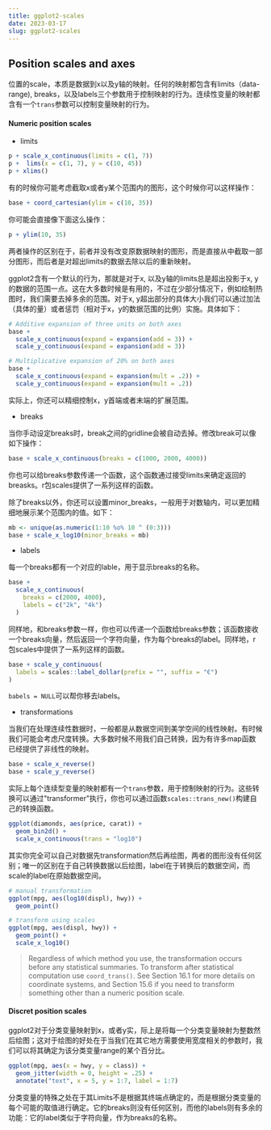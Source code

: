 ```yaml
---
title: ggplot2-scales
date: 2023-03-17
slug: ggplot2-scales
---
```


## Position scales and axes

位置的scale，本质是数据到x以及y轴的映射。任何的映射都包含有limits（data-range), breaks，以及labels三个参数用于控制映射的行为。连续性变量的映射都含有一个`trans`参数可以控制变量映射的行为。

#### Numeric position scales

- limits
  
```r
p + scale_x_continuous(limits = c(1, 7))
p +  lims(x = c(1, 7), y = c(10, 45))
p + xlims()
```

有的时候你可能考虑截取x或者y某个范围内的图形，这个时候你可以这样操作：

```r
base + coord_cartesian(ylim = c(10, 35)) 
```

你可能会直接像下面这么操作：

```r
p + ylim(10, 35)
```

两者操作的区别在于，前者并没有改变原数据映射的图形，而是直接从中截取一部分图形，而后者是对超出limits的数据去除以后的重新映射。

ggplot2含有一个默认的行为，那就是对于x, 以及y轴的limits总是超出投影于x, y的数据的范围一点。这在大多数时候是有用的，不过在少部分情况下，例如绘制热图时，我们需要去掉多余的范围。对于x, y超出部分的具体大小我们可以通过加法（具体的量）或者惩罚（相对于x，y的数据范围的比例）实施。具体如下：

```r
# Additive expansion of three units on both axes
base + 
  scale_x_continuous(expand = expansion(add = 3)) + 
  scale_y_continuous(expand = expansion(add = 3))

# Multiplicative expansion of 20% on both axes
base + 
  scale_x_continuous(expand = expansion(mult = .2)) + 
  scale_y_continuous(expand = expansion(mult = .2)) 
```

实际上，你还可以精细控制x，y首端或者末端的扩展范围。

- breaks

当你手动设定breaks时，break之间的gridline会被自动去掉。修改break可以像如下操作：

```r
base + scale_x_continuous(breaks = c(1000, 2000, 4000))
```

你也可以给breaks参数传递一个函数，这个函数通过接受limits来确定返回的breasks。r包scales提供了一系列这样的函数。

除了breaks以外，你还可以设置minor_breaks，一般用于对数轴内，可以更加精细地展示某个范围内的值。如下：

```r
mb <- unique(as.numeric(1:10 %o% 10 ^ (0:3)))
base + scale_x_log10(minor_breaks = mb)
```

- labels

每一个breaks都有一个对应的lable，用于显示breaks的名称。

```r
base + 
  scale_x_continuous(
    breaks = c(2000, 4000), 
    labels = c("2k", "4k")
  ) 
```

同样地，和breaks参数一样，你也可以传递一个函数给breaks参数；该函数接收一个breaks向量，然后返回一个字符向量，作为每个breaks的label。同样地，r包scales中提供了一系列这样的函数。

```r
base + scale_y_continuous(
  labels = scales::label_dollar(prefix = "", suffix = "€")
)
```

`babels = NULL`可以帮你移去labels。

- transformations

当我们在处理连续性数据时，一般都是从数据空间到美学空间的线性映射。有时候我们可能会考虑尺度转换。大多数时候不用我们自己转换，因为有许多map函数已经提供了非线性的映射。

```r
base + scale_x_reverse()
base + scale_y_reverse()
```

实际上每个连续型变量的映射都有一个`trans`参数，用于控制映射的行为。这些转换可以通过"transformer"执行，你也可以通过函数`scales::trans_new()`构建自己的转换函数。

```r
ggplot(diamonds, aes(price, carat)) + 
  geom_bin2d() + 
  scale_x_continuous(trans = "log10") 
```

其实你完全可以自己对数据先transformation然后再绘图，两者的图形没有任何区别；唯一的区别在于自己转换数据以后绘图，label在于转换后的数据空间，而scale的label在原始数据空间。

```r
# manual transformation
ggplot(mpg, aes(log10(displ), hwy)) + 
  geom_point()

# transform using scales
ggplot(mpg, aes(displ, hwy)) + 
  geom_point() + 
  scale_x_log10()
```

>Regardless of which method you use, the transformation occurs before any statistical summaries. To transform after statistical computation use `coord_trans()`. See Section 16.1 for more details on coordinate systems, and Section 15.6 if you need to transform something other than a numeric position scale.

#### Discret position scales

ggplot2对于分类变量映射到x，或者y实，际上是将每一个分类变量映射为整数然后绘图；这对于绘图的好处在于当我们在其它地方需要使用宽度相关的参数时，我们可以将其确定为该分类变量range的某个百分比。

```r
ggplot(mpg, aes(x = hwy, y = class)) + 
  geom_jitter(width = 0, height = .25) +
  annotate("text", x = 5, y = 1:7, label = 1:7)
```

分类变量的特殊之处在于其Limits不是根据其终端点确定的，而是根据分类变量的每个可能的取值进行确定。它的breaks则没有任何区别，而他的labels则有多余的功能：它的label类似于字符向量，作为breaks的名称。

